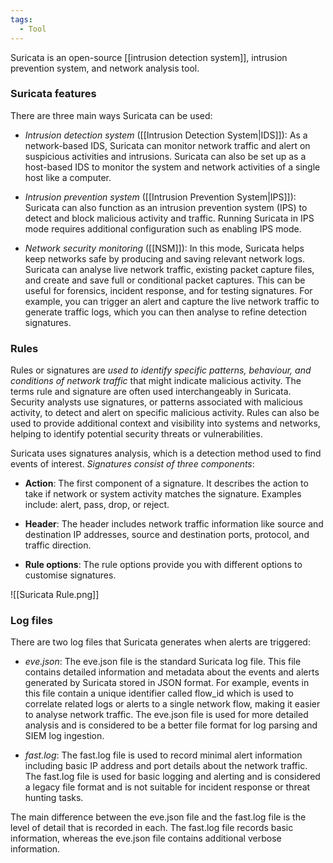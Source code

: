 ```yaml
---
tags:
  - Tool
---
```

Suricata is an open-source [[intrusion detection system]], intrusion prevention system, and network analysis tool.

### Suricata features

There are three main ways Suricata can be used:

- *Intrusion detection system* ([[Intrusion Detection System|IDS]]): As a network-based IDS, Suricata can monitor network traffic and alert on suspicious activities and intrusions. Suricata can also be set up as a host-based IDS to monitor the system and network activities of a single host like a computer.

- *Intrusion prevention system* ([[Intrusion Prevention System|IPS]]): Suricata can also function as an intrusion prevention system (IPS) to detect and block malicious activity and traffic. Running Suricata in IPS mode requires additional configuration such as enabling IPS mode.

- *Network security monitoring* ([[NSM]]): In this mode, Suricata helps keep networks safe by producing and saving relevant network logs. Suricata can analyse live network traffic, existing packet capture files, and create and save full or conditional packet captures. This can be useful for forensics, incident response, and for testing signatures. For example, you can trigger an alert and capture the live network traffic to generate traffic logs, which you can then analyse to refine detection signatures.

### Rules 

Rules or signatures are *used to identify specific patterns, behaviour, and conditions of network traffic* that might indicate malicious activity. The terms rule and signature are often used interchangeably in Suricata. Security analysts use signatures, or patterns associated with malicious activity, to detect and alert on specific malicious activity. Rules can also be used to provide additional context and visibility into systems and networks, helping to identify potential security threats or vulnerabilities. 

Suricata uses signatures analysis, which is a detection method used to find events of interest. *Signatures consist of three components*:

 - **Action**: The first component of a signature. It describes the action to take if network or system activity matches the signature. Examples include: alert, pass, drop, or reject.

- **Header**: The header includes network traffic information like source and destination IP addresses, source and destination ports, protocol, and traffic direction.

- **Rule options**: The rule options provide you with different options to customise signatures.

![[Suricata Rule.png]]

### Log files

There are two log files that Suricata generates when alerts are triggered:

- *eve.json*: The eve.json file is the standard Suricata log file. This file contains detailed information and metadata about the events and alerts generated by Suricata stored in JSON format. For example, events in this file contain a unique identifier called flow_id  which is used to correlate related logs or alerts to a single network flow, making it easier to analyse network traffic. The eve.json file is used for more detailed analysis and is considered to be a better file format for log parsing and SIEM log ingestion.

- *fast.log*: The fast.log file is used to record minimal alert information including basic IP address and port details about the network traffic. The fast.log file is used for basic logging and alerting and is considered a legacy file format and is not suitable for incident response or threat hunting tasks.

The main difference between the eve.json file and the fast.log file is the level of detail that is recorded in each. The fast.log file records basic information, whereas the eve.json file contains additional verbose information. 